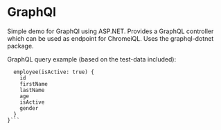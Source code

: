 # GraphQl
Simple demo for GraphQl using ASP.NET. Provides a GraphQL controller which can be used as endpoint for ChromeiQL. Uses the graphql-dotnet package.

GraphQL query example (based on the test-data included):
```query {
  employee(isActive: true) {
    id
    firstName
    lastName
    age
    isActive
    gender
  }
}```
